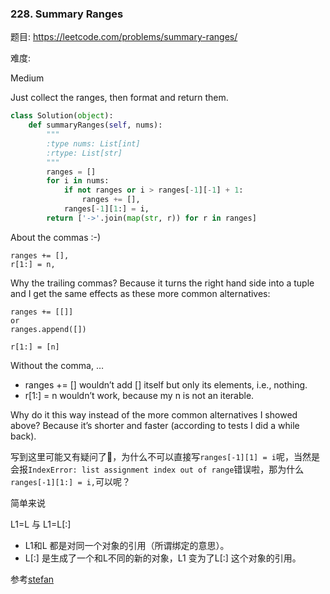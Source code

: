 ### 228. Summary Ranges

题目:
<https://leetcode.com/problems/summary-ranges/>


难度:

Medium


Just collect the ranges, then format and return them.

```python
class Solution(object):
    def summaryRanges(self, nums):
        """
        :type nums: List[int]
        :rtype: List[str]
        """
        ranges = []
        for i in nums:
            if not ranges or i > ranges[-1][-1] + 1:
                ranges += [],
            ranges[-1][1:] = i,
        return ['->'.join(map(str, r)) for r in ranges]                           
```
About the commas :-)

```
ranges += [],
r[1:] = n,
```
Why the trailing commas? Because it turns the right hand side into a tuple and I get the same effects as these more common alternatives:
```
ranges += [[]]
or
ranges.append([])

r[1:] = [n]
```
Without the comma, …

- ranges += [] wouldn’t add [] itself but only its elements, i.e., nothing.
- r[1:] = n wouldn’t work, because my n is not an iterable.

Why do it this way instead of the more common alternatives I showed above? Because it’s shorter and faster (according to tests I did a while back).

写到这里可能又有疑问了🤔️，为什么不可以直接写```ranges[-1][1] = i```呢，当然是会报```IndexError: list assignment index out of range```错误啦，那为什么```ranges[-1][1:] = i,```可以呢？

简单来说

L1=L 与 L1=L[:] 
- L1和L  都是对同一个对象的引用（所谓绑定的意思）。
- L[:]  是生成了一个和L不同的新的对象，L1 变为了L[:] 这个对象的引用。


参考[stefan](https://leetcode.com/problems/summary-ranges/discuss/63193)
